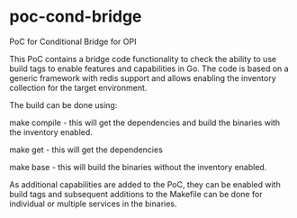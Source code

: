 # poc-cond-bridge

PoC for Conditional Bridge for OPI

This PoC contains a bridge code functionality to check the ability to use build tags to enable features
and capabilities in Go.  The code is based on a generic framework with redis support and allows enabling
the inventory collection for the target environment.

The build can be done using:

make compile - this will get the dependencies and build the binaries with the inventory enabled.

make get - this will get the dependencies

make base - this will build the binaries without the inventory enabled.

As additional capabilities are added to the PoC, they can be enabled with build tags and subsequent additions to the
Makefile can be done for individual or multiple services in the binaries.
